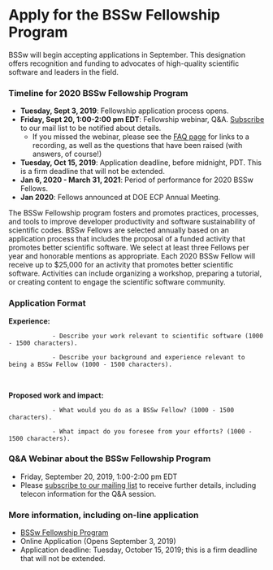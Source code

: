 # Apply for the BSSw Fellowship Program 

BSSw will begin accepting applications in September. This designation offers recognition and funding to advocates of high-quality scientific software and leaders in the field.

### Timeline for 2020 BSSw Fellowship Program

- **Tuesday, Sept 3, 2019**: Fellowship application process opens.
- **Friday, Sept 20, 1:00-2:00 pm EDT**: Fellowship webinar, Q&A. [Subscribe](https://bssw.io/pages/receive-our-email-digest) to our mail list to be notified about details.
  - If you missed the webinar, please see the [FAQ page](https://bssw.io/resources/bssw-fellowship-program-faq-2019) for links to a recording, as well as the questions that have been raised (with answers, of course!)
- **Tuesday, Oct 15, 2019**: Application deadline, before midnight, PDT. This is a firm deadline that will not be extended.
- **Jan 6, 2020 - March 31, 2021**: Period of performance for 2020 BSSw Fellows.
- **Jan 2020**: Fellows announced at DOE ECP Annual Meeting.

The BSSw Fellowship program fosters and promotes practices, processes, and tools to improve developer productivity and software sustainability of scientific codes. BSSw Fellows are selected annually based on an application process that includes the proposal of a funded activity that promotes better scientific software. We select at least three Fellows per year and honorable mentions as appropriate. Each 2020 BSSw Fellow will receive up to $25,000 for an activity that promotes better scientific software. Activities can include organizing a workshop, preparing a tutorial, or creating content to engage the scientific software community. 

### Application Format
**Experience:**

                - Describe your work relevant to scientific software (1000 - 1500 characters).
        
                - Describe your background and experience relevant to being a BSSw Fellow (1000 - 1500 characters).
<br>

**Proposed work and impact:**

                - What would you do as a BSSw Fellow? (1000 - 1500 characters).
        
                - What impact do you foresee from your efforts? (1000 - 1500 characters).
                
### Q&A Webinar about the BSSw Fellowship Program
- Friday, September 20, 2019, 1:00-2:00 pm EDT 
- Please [subscribe to our mailing list](https://bssw.io/pages/receive-our-email-digest) to receive further details, including telecon information for the Q&A session.

### More information, including on-line application
- [BSSw Fellowship Program](https://bssw.io/fellowship)
- Online Application (Opens September 3, 2019)
- Application deadline: Tuesday, October 15, 2019; this is a firm deadline that will not be extended.

